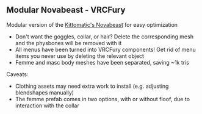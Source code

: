 ---
---

## Modular Novabeast - VRCFury

Modular version of the [Kittomatic's Novabeast](https://jinxxy.com/kittomatic/novabeast) for easy optimization

- Don't want the goggles, collar, or hair? Delete the corresponding mesh and the physbones will be removed with it
- All menus have been turned into VRCFury components! Get rid of menu items you never use by deleting the relevant object
- Femme and masc body meshes have been separated, saving ~1k tris

Caveats:

- Clothing assets may need extra work to install (e.g. adjusting blendshapes manually)
- The femme prefab comes in two options, with or without floof, due to interaction with the collar
